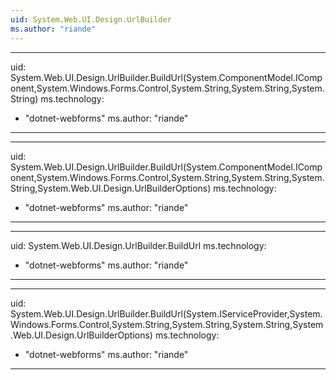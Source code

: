 ```yaml
---
uid: System.Web.UI.Design.UrlBuilder
ms.author: "riande"
---
```


---
uid: System.Web.UI.Design.UrlBuilder.BuildUrl(System.ComponentModel.IComponent,System.Windows.Forms.Control,System.String,System.String,System.String)
ms.technology: 
  - "dotnet-webforms"
ms.author: "riande"
---

---
uid: System.Web.UI.Design.UrlBuilder.BuildUrl(System.ComponentModel.IComponent,System.Windows.Forms.Control,System.String,System.String,System.String,System.Web.UI.Design.UrlBuilderOptions)
ms.technology: 
  - "dotnet-webforms"
ms.author: "riande"
---

---
uid: System.Web.UI.Design.UrlBuilder.BuildUrl
ms.technology: 
  - "dotnet-webforms"
ms.author: "riande"
---

---
uid: System.Web.UI.Design.UrlBuilder.BuildUrl(System.IServiceProvider,System.Windows.Forms.Control,System.String,System.String,System.String,System.Web.UI.Design.UrlBuilderOptions)
ms.technology: 
  - "dotnet-webforms"
ms.author: "riande"
---

